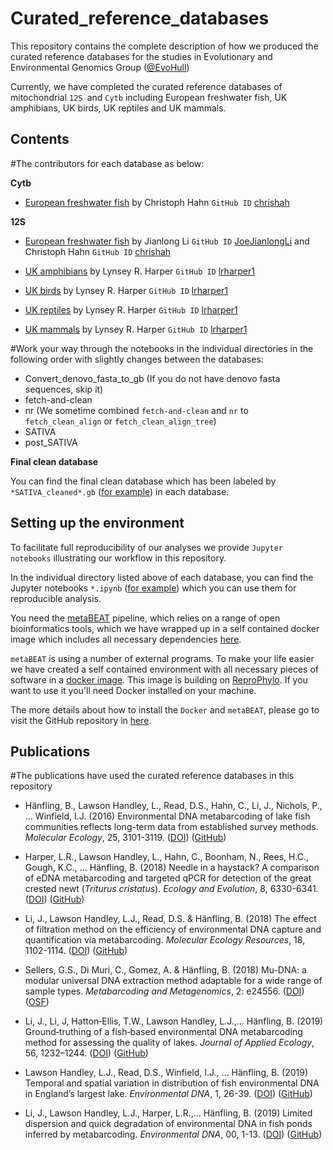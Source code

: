 # Curated_reference_databases

This repository contains the complete description of how we produced the curated reference databases for the studies in Evolutionary and Environmental Genomics Group ([@EvoHull](https://twitter.com/EVOHULL))


Currently, we have completed the curated reference databases of mitochondrial `12S `and `Cytb` including European freshwater fish, UK amphibians, UK birds, UK reptiles and UK mammals.

## Contents

#The contributors for each database as below:

__Cytb__

- [European freshwater fish](https://github.com/HullUni-bioinformatics/Curated_reference_databases/tree/master/Cytb_Fish) by Christoph Hahn `GitHub ID` [chrishah](https://github.com/chrishah)


__12S__
- [European freshwater fish](https://github.com/HullUni-bioinformatics/Curated_reference_databases/tree/master/12S_Fish) by Jianlong Li `GitHub ID` [JoeJianlongLi](https://github.com/JoeJianlongLi) and Christoph Hahn `GitHub ID` [chrishah](https://github.com/chrishah)

- [UK amphibians](https://github.com/HullUni-bioinformatics/Curated_reference_databases/tree/master/12S_Amphibians) by Lynsey R. Harper `GitHub ID` [lrharper1](https://github.com/lrharper1)

- [UK birds](https://github.com/HullUni-bioinformatics/Curated_reference_databases/tree/master/12S_Birds) by Lynsey R. Harper `GitHub ID` [lrharper1](https://github.com/lrharper1)

- [UK reptiles](https://github.com/HullUni-bioinformatics/Curated_reference_databases/tree/master/12S_Reptiles) by Lynsey R. Harper `GitHub ID` [lrharper1](https://github.com/lrharper1)

- [UK mammals](https://github.com/HullUni-bioinformatics/Curated_reference_databases/tree/master/12S_Mammals) by Lynsey R. Harper `GitHub ID` [lrharper1](https://github.com/lrharper1)


#Work your way through the notebooks in the individual directories in the following order with slightly changes between the databases:

- Convert_denovo_fasta_to_gb (If you do not have denovo fasta sequences, skip it)
- fetch-and-clean
- nr (We sometime combined `fetch-and-clean` and `nr` to `fetch_clean_align` or `fetch_clean_align_tree`)
- SATIVA
- post_SATIVA


__Final clean database__

You can find the final clean database which has been labeled by `*SATIVA_cleaned*.gb` ([for example](https://github.com/HullUni-bioinformatics/Curated_reference_databases/blob/master/12S_Amphibians/12S_UKamphibians_SATIVA_cleaned.gb)) in each database.


## Setting up the environment

To facilitate full reproducibility of our analyses we provide `Jupyter notebooks` illustrating our workflow in this repository.

In the individual directory listed above of each database, you can find the Jupyter notebooks `*.ipynb` ([for example](https://github.com/HullUni-bioinformatics/Curated_reference_databases/blob/master/12S_Amphibians/fetch_clean_align_tree/Amphib_align_clipping.ipynb)) which you can use them for reproducible analysis.

You need the [metaBEAT](https://github.com/HullUni-bioinformatics/metaBEAT) pipeline, which relies on a range of open bioinformatics tools, which we have wrapped up in a self contained docker image which includes all necessary dependencies [here](https://hub.docker.com/r/chrishah/metabeat/).

`metaBEAT` is using a number of external programs. To make your life easier we have created a self contained environment with all necessary pieces of software in a [docker image](https://hub.docker.com/r/chrishah/metabeat/). This image is building on [ReproPhylo](https://hub.docker.com/r/szitenberg/reprophylo/). If you want to use it you'll need Docker installed on your machine. 

The more details about how to install the `Docker` and `metaBEAT`, please go to visit the GitHub repository in [here](https://github.com/HullUni-bioinformatics/metaBEAT).

## Publications 
#The publications have used the curated reference databases in this repository

- Hänfling, B., Lawson Handley, L., Read, D.S., Hahn, C., Li, J., Nichols, P., ... Winfield, I.J. (2016) Environmental DNA metabarcoding of lake fish communities reflects long-term data from established survey methods. _Molecular Ecology_, 25, 3101-3119. ([DOI](https://doi.org/10.1111/mec.13660)) ([GitHub](https://github.com/HullUni-bioinformatics/Haenfling_et_al_2016))  

- Harper, L.R., Lawson Handley, L., Hahn, C., Boonham, N., Rees, H.C., Gough, K.C., ... Hänfling, B. (2018) Needle in a haystack? A comparison of eDNA metabarcoding and targeted qPCR for detection of the great crested newt (_Triturus cristatus_). _Ecology and Evolution_, 8, 6330-6341. ([DOI](https://doi.org/10.1002/ece3.4013)) ([GitHub](https://github.com/HullUni-bioinformatics/Harper_et_al_2018)) 

- Li, J., Lawson Handley, L.J., Read, D.S. & Hänfling, B. (2018) The effect of filtration method on the efficiency of environmental DNA capture and quantification via metabarcoding. _Molecular Ecology Resources_, 18, 1102-1114. ([DOI](https://doi.org/10.1111/1755-0998.12899)) ([GitHub](https://github.com/HullUni-bioinformatics/Li_et_al_2018_eDNA_filtration))  

- Sellers, G.S., Di Muri, C., Gomez, A. & Hänfling, B. (2018) Mu-DNA: a modular universal DNA extraction method adaptable for a wide range of sample types. _Metabarcoding and Metagenomics_, 2: e24556. ([DOI](https://mbmg.pensoft.net/articles.php?id=24556)) ([OSF](https://osf.io/vrb4a/)) 

- Li, J., Li, J, Hatton‐Ellis, T.W., Lawson Handley, L.J.,... Hänfling, B. (2019) Ground‐truthing of a fish‐based environmental DNA metabarcoding method for assessing the quality of lakes. _Journal of Applied Ecology_, 56, 1232–1244. ([DOI](https://besjournals.onlinelibrary.wiley.com/doi/10.1111/1365-2664.13352)) ([GitHub](https://github.com/HullUni-bioinformatics/Li_et_al_2019_eDNA_fish_monitoring))

- Lawson Handley, L.J., Read, D.S., Winfield, I.J., ... Hänfling, B. (2019) Temporal and spatial variation in distribution of fish environmental DNA in England’s largest lake. _Environmental DNA_, 1, 26-39. ([DOI](https://onlinelibrary.wiley.com/doi/abs/10.1002/edn3.5)) ([GitHub](https://github.com/HullUni-bioinformatics/Handley_et_al_2019))

- Li, J., Lawson Handley, L.J., Harper, L.R.,... Hänfling, B. (2019) Limited dispersion and quick degradation of environmental DNA in fish ponds inferred by metabarcoding. _Environmental DNA_, 00, 1-13. ([DOI](https://onlinelibrary.wiley.com/doi/full/10.1002/edn3.24)) ([GitHub](https://github.com/HullUni-bioinformatics/Li_et_al_2019_eDNA_dynamic))
